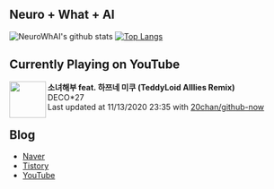 ## Neuro + What + AI

![NeuroWhAI's github stats](https://github-readme-stats.vercel.app/api?username=neurowhai&count_private=true&show_icons=true)
[![Top Langs](https://github-readme-stats.vercel.app/api/top-langs/?username=neurowhai&layout=compact)](https://github.com/anuraghazra/github-readme-stats)

## Currently Playing on YouTube

[<img align="left" height="65" src="https://yt3.ggpht.com/a/AATXAJwwou8oKAPSjmntyAhE2lgDA6JBBhzZXFAbS6y2=s88-c-k-c0xffffffff-no-nd-rj-mo">](https://www.youtube.com/channel/UCGmO0S4S-AunjRdmxA6TQYg)

**소녀해부 feat. 하쯔네 미쿠 (TeddyLoid Alllies Remix)**  
DECO*27  
Last updated at 11/13/2020 23:35 with [20chan/github-now](https://github.com/20chan/github-now)

## Blog

- [Naver](http://blog.naver.com/neurowhai)
- [Tistory](http://neurowhai.tistory.com/)
- [YouTube](https://www.youtube.com/channel/UCB_v1xU6laBHOeH6z4L-Mtw)
